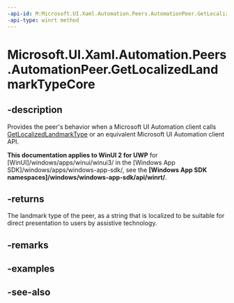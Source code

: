 ```yaml
---
-api-id: M:Microsoft.UI.Xaml.Automation.Peers.AutomationPeer.GetLocalizedLandmarkTypeCore
-api-type: winrt method
---
```


<!-- Method syntax
virtual protected string GetLocalizedLandmarkTypeCore()
-->

# Microsoft.UI.Xaml.Automation.Peers.AutomationPeer.GetLocalizedLandmarkTypeCore

## -description
Provides the peer's behavior when a Microsoft UI Automation client calls [GetLocalizedLandmarkType](automationpeer_getlocalizedlandmarktype_372977641.md) or an equivalent Microsoft UI Automation client API.

**This documentation applies to WinUI 2 for UWP** for [WinUI]/windows/apps/winui/winui3/ in the [Windows App SDK]/windows/apps/windows-app-sdk/, see the **[Windows App SDK namespaces]/windows/windows-app-sdk/api/winrt/**.

## -returns
The landmark type of the peer, as a string that is localized to be suitable for direct presentation to users by assistive technology.

## -remarks

## -examples

## -see-also
